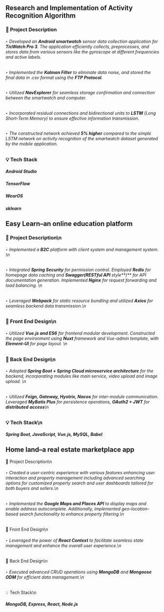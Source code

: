 ## **Research and Implementation of Activity Recognition Algorithm**

### 📜 Project Description

###### ‣ Developed an **Android smartwatch** sensor data collection application for **TicWatch Pro 3**. The application efficiently collects, preprocesses, and stores data from various sensors like the gyroscope at different frequencies and active labels.

###### ‣ Implemented the **Kalman Filter** to eliminate data noise, and stored the final data in *.csv* format using the **FTP Protocol**.

###### ‣ Utilized **NavExplorer** for seamless storage confirmation and connection between the smartwatch and computer.

###### ‣ Incorporated residual connections and bidirectional units to **LSTM** (Long Short-Term Memory) to ensure effective information transmission.

###### ‣ The constructed network achieved **5% higher** compared to the simple LSTM network on activity recognition of the smartwatch dataset generated by the mobile application.

### 💡 Tech Stack

##### *Android Studio*

##### *TensorFlow*

##### *WearOS*

##### *sklearn*



## **Easy Learn–an online education platform**

### 📜 Project Description\\n

###### ‣ Implemented a **B2C** platform with client system and management system. \\n

###### ‣ Integrated **Spring Security** for permission control. Employed **Redis** for homepage data caching and **Swagger(RESTful API** style**)** for API documentation generation. Implemented **Nginx** for request forwarding and load balancing. \\n

###### ‣ Leveraged **Webpack** for static resource bundling and utilized **Axios** for seamless backend data transmission.\\n

### 📌 Front End Design\\n

###### ‣ Utilized **Vue.js and ES6** for frontend modular development. Constructed the page environment using **Nuxt** framework and Vue-admin template, with **Element-UI** for page layout. \\n

### 📌 Back End Design\\n

###### ‣ Adopted **Spring Boot + Spring Cloud microservice architecture** for the backend, incorporating modules like main service, video upload and image upload. \\n

###### ‣ Utilized **Feign, Gateway, Hystrix, Nacos** for inter-module communication. Leveraged **MyBatis Plus** for persistence operations, **OAuth2 + JWT** for **distributed** **access**\\n

### 💡 Tech Stack\\n

##### Spring Boot, JavaScript, Vue.js, MySQL, Babel

## **Home land–a real estate marketplace app** 

📜 Project Description\\n

###### ‣ Created a user-centric experience with various features enhancing user interaction and property management including advanced searching options for customized property search and user dashboards tailored for both buyers and sellers.\\n

###### ‣ Implemented the **Google Maps and Places API** to display maps and enable address autocomplete. Additionally, implemented geo-location-based search functionality to enhance property filtering.\\n

📌 Front End Design\\n

###### ‣ Leveraged the power of **React Context** to facilitate seamless state management and enhance the overall user experience.\\n

📌 Back End Design\\n

###### ‣ Executed advanced CRUD operations using **MongoDB** and **Mongoose ODM** for efficient data management.\\n

💡 Tech Stack\\n

##### MongoDB, Express, React, Node.js

